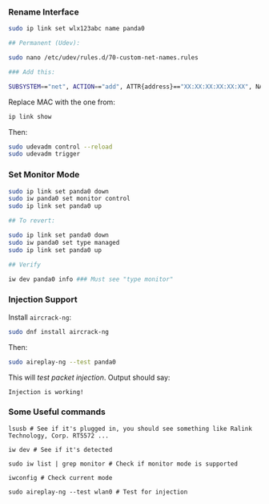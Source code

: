 ### Rename Interface

```bash
sudo ip link set wlx123abc name panda0

## Permanent (Udev):

sudo nano /etc/udev/rules.d/70-custom-net-names.rules

### Add this:

SUBSYSTEM=="net", ACTION=="add", ATTR{address}=="XX:XX:XX:XX:XX:XX", NAME="panda0"
```

Replace MAC with the one from:

```bash
ip link show
```

Then:

```bash
sudo udevadm control --reload
sudo udevadm trigger
```

### Set Monitor Mode

```bash
sudo ip link set panda0 down
sudo iw panda0 set monitor control
sudo ip link set panda0 up

## To revert:

sudo ip link set panda0 down
sudo iw panda0 set type managed
sudo ip link set panda0 up

## Verify

iw dev panda0 info ### Must see "type monitor"
```

### Injection Support

Install `aircrack-ng`:

```bash
sudo dnf install aircrack-ng
```

Then:

```bash
sudo aireplay-ng --test panda0
```

This will _test packet injection_. Output should say:

```
Injection is working!
```

### Some Useful commands

```
lsusb # See if it's plugged in, you should see something like Ralink Technology, Corp. RT5572 ...

iw dev # See if it's detected 

sudo iw list | grep monitor # Check if monitor mode is supported 

iwconfig # Check current mode 

sudo aireplay-ng --test wlan0 # Test for injection
```
